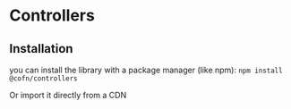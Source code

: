 # Controllers

## Installation 

you can install the library with a package manager (like npm): 
``npm install @cofn/controllers``

Or import it directly from a CDN
